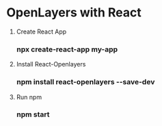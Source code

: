 <h1> OpenLayers with React </h1>

1. Create React App 

    <h3> npx create-react-app my-app </h3>
    
    
    
2. Install React-Openlayers


    <h3> npm install react-openlayers --save-dev </h3>
    
    
    
3. Run npm

    <h3> npm start </h3>
